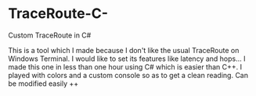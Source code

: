 # TraceRoute-C-
Custom TraceRoute in C#

This is a tool which I made because I don't like the usual TraceRoute on Windows Terminal. 
I would like to set its features like latency and hops...
I made this one in less than one hour using C# which is easier than C++. 
I played with colors and a custom console so as to get a clean reading.
Can be modified easily ++
